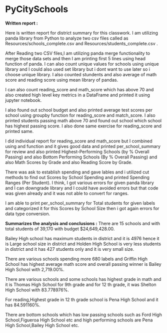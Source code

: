 # PyCitySchools

****Written report :****

Here is written report for district summary for this classwork. I am utilizing panda library from Python to analyze two csv files called as Resources/schools_complete.csv and Resources/students_complete.csv .

After Reading two CSV files,I am utilizing panda merge functionality to merge those data sets and then I am printing first 5 lines using head function of panda. I can also count unique values for schools using unique library and I could also used set library but i dont want to use later so i choose unique library. I also counted stundents and also average of math score and reading score using mean library of pandas.

I can also count reading_score and math_score which has above 70 and also created high level key metrics in a DataFrame and printed it using jupyter notebook.

I also found out school budget and also printed average test scores per school using groupby function for reading_score and match_score. I also printed students passing math above 70 and found out school which school has highest passing score. I also done same exercise for reading_score and printed same.

I did individual report for reading_score and math_score but I combined using and function and it gives good data and printed per_school_summary for review and also printed Highest-Performing Schools (by % Overall Passing) and also Bottom Performing Schools (By % Overall Passing) and also Math Scores by Grade and also Reading Score by Grade.

There was ask to establish spending and gave lables and i utilized cut methods to find out Scores by School Spending and printed Spending Ranges (Per Student). I think, I got various errors for given panda library and I can downgrade library and I could have avoided errors but that code was given already and it was not able to convert for ranges.

I am able to print per_school_summary for Total students for given labels and categorized it for this Scores by School Size then i got again errors for data type conversion.

****Summarizes the analysis and conclusions :****
There are 15 schools and with total students of 39,170 with budget $24,649,428.00.

Bailey High school has maximum students in district and it is 4976 hence it is Large school size in district and Holden High School is very less students in district and it has 427 students only and it is very small size.

There are various schools spending more 680 labels and Griffin High School has highest average math score and overall passing winner is Bailey High School with 2,719.00%.

There are various schools and some schools has highest grade in math and it is Thomas High School for 9th grade and for 12 th grade, it was Shelton High School with 83.778976%.

For reading,Highest grade in 12 th grade school is Pena High School and it has 84.591160%.

There are bottom schools which has low passing schools such as Ford High School,Figueroa High School etc and high performing schools are Pena High School,Bailey High School etc.

